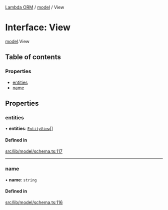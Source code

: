 [Lambda ORM](../README.md) / [model](../modules/model.md) / View

# Interface: View

[model](../modules/model.md).View

## Table of contents

### Properties

- [entities](model.View.md#entities)
- [name](model.View.md#name)

## Properties

### entities

• **entities**: [`EntityView`](model.EntityView.md)[]

#### Defined in

[src/lib/model/schema.ts:117](https://github.com/FlavioLionelRita/lambdaorm/blob/baac5cd/src/lib/model/schema.ts#L117)

___

### name

• **name**: `string`

#### Defined in

[src/lib/model/schema.ts:116](https://github.com/FlavioLionelRita/lambdaorm/blob/baac5cd/src/lib/model/schema.ts#L116)
